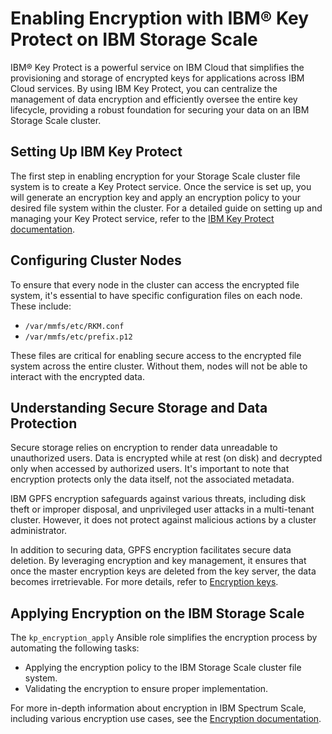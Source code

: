 # Enabling Encryption with IBM® Key Protect on IBM Storage Scale

IBM® Key Protect is a powerful service on IBM Cloud that simplifies the provisioning and storage of encrypted keys for applications across IBM Cloud services. By using IBM Key Protect, you can centralize the management of data encryption and efficiently oversee the entire key lifecycle, providing a robust foundation for securing your data on an IBM Storage Scale cluster.

## Setting Up IBM Key Protect

The first step in enabling encryption for your Storage Scale cluster file system is to create a Key Protect service. Once the service is set up, you will generate an encryption key and apply an encryption policy to your desired file system within the cluster. For a detailed guide on setting up and managing your Key Protect service, refer to the [IBM Key Protect documentation](https://cloud.ibm.com/docs/key-protect?topic=key-protect-about).

## Configuring Cluster Nodes

To ensure that every node in the cluster can access the encrypted file system, it's essential to have specific configuration files on each node. These include:

- `/var/mmfs/etc/RKM.conf`
- `/var/mmfs/etc/prefix.p12`

These files are critical for enabling secure access to the encrypted file system across the entire cluster. Without them, nodes will not be able to interact with the encrypted data.

## Understanding Secure Storage and Data Protection

Secure storage relies on encryption to render data unreadable to unauthorized users. Data is encrypted while at rest (on disk) and decrypted only when accessed by authorized users. It's important to note that encryption protects only the data itself, not the associated metadata.

IBM GPFS encryption safeguards against various threats, including disk theft or improper disposal, and unprivileged user attacks in a multi-tenant cluster. However, it does not protect against malicious actions by a cluster administrator.

In addition to securing data, GPFS encryption facilitates secure data deletion. By leveraging encryption and key management, it ensures that once the master encryption keys are deleted from the key server, the data becomes irretrievable. For more details, refer to [Encryption keys](https://www.ibm.com/docs/en/STXKQY_5.1.8/com.ibm.spectrum.scale.v5r10.doc/bl1adv_encryptionkeys.html#encryptionkeys).

## Applying Encryption on the IBM Storage Scale

The `kp_encryption_apply` Ansible role simplifies the encryption process by automating the following tasks:

- Applying the encryption policy to the IBM Storage Scale cluster file system.
- Validating the encryption to ensure proper implementation.

For more in-depth information about encryption in IBM Spectrum Scale, including various encryption use cases, see the [Encryption documentation](https://www.ibm.com/docs/en/storage-scale/5.1.8?topic=administering-encryption).